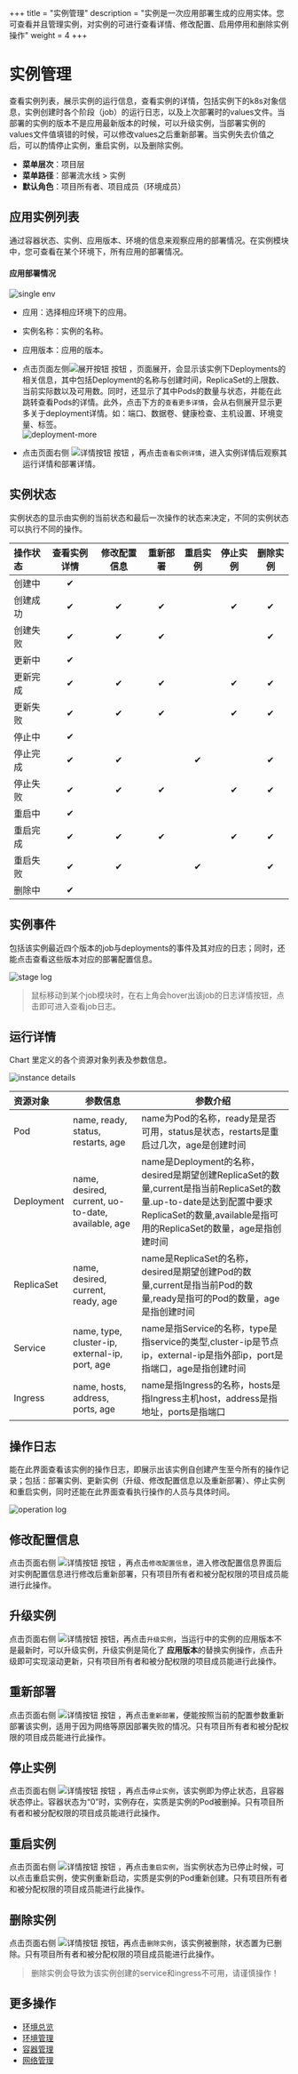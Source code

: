 +++
title = "实例管理"
description = "实例是一次应用部署生成的应用实体。您可查看并且管理实例，对实例的可进行查看详情、修改配置、启用停用和删除实例操作"
weight = 4
+++

# 实例管理

查看实例列表，展示实例的运行信息，查看实例的详情，包括实例下的k8s对象信息，实例创建时各个阶段（job）的运行日志，以及上次部署时的values文件。当部署的实例的版本不是应用最新版本的时候，可以升级实例，当部署实例的values文件值填错的时候，可以修改values之后重新部署。当实例失去价值之后，可以酌情停止实例，重启实例，以及删除实例。
  
  - **菜单层次**：项目层
  - **菜单路径**：部署流水线 > 实例
  - **默认角色**：项目所有者、项目成员（环境成员）


## 应用实例列表
通过容器状态、实例、应用版本、环境的信息来观察应用的部署情况。在实例模块中，您可查看在某个环境下，所有应用的部署情况。


#### 应用部署情况
    
![single env](/docs/user-guide/deployment-pipeline/image/instance1.jpg)


  - 应用：选择相应环境下的应用。

  - 实例名称：实例的名称。

  - 应用版本：应用的版本。  
  
  - 点击页面左侧![展开按钮](/docs/user-guide/deployment-pipeline/image/arrow_button.jpg) 按钮 ，页面展开，会显示该实例下Deployments的相关信息，其中包括Deployment的名称与创建时间，ReplicaSet的上限数、当前实际数以及可用数。同时，还显示了其中Pods的数量与状态，并能在此跳转查看Pods的详情。此外，点击下方的`查看更多详情`，会从右侧展开显示更多关于deployment详情。如：端口、数据卷、健康检查、主机设置、环境变量、标签。  
  ![deployment-more](/docs/user-guide/deployment-pipeline/image/instance8.jpg)

  - 点击页面右侧 ![详情按钮](/docs/user-guide/development-pipeline/image/detail_button.png) 按钮 ，再点击`查看实例详情`，进入实例详情后观察其运行详情和部署详情。

 



## 实例状态

实例状态的显示由实例的当前状态和最后一次操作的状态来决定，不同的实例状态可以执行不同的操作。

操作状态|查看实例详情|修改配置信息|重新部署|重启实例|停止实例|删除实例
:----|:----:|:----:|:----:|:----:|:----:|:----:
创建中|✔|
创建成功|✔|✔|✔| |✔|✔
创建失败|✔|✔|✔| | |✔
更新中|✔|
更新完成|✔|✔|✔| |✔|✔
更新失败|✔|✔|✔| |✔|✔
停止中|✔| | | | |
停止完成|✔|✔||✔| |✔
停止失败|✔|✔|✔||✔|✔
重启中|✔| | | |
重启完成|✔|✔|✔| |✔|✔
重启失败|✔|✔||✔| |✔
删除中|✔|  


## 实例事件
包括该实例最近四个版本的job与deployments的事件及其对应的日志；同时，还能点击查看这些版本对应的部署配置信息。
       
  ![stage log](/docs/user-guide/deployment-pipeline/image/instance2.jpg)  

<blockquote class="note">
  鼠标移动到某个job模块时，在右上角会hover出该job的日志详情按钮，点击即可进入查看job日志。
</blockquote>

## 运行详情
Chart 里定义的各个资源对象列表及参数信息。

  ![instance details](/docs/user-guide/deployment-pipeline/image/instance3.png)

资源对象|参数信息|参数介绍
:----|----|----
Pod |name, ready, status, restarts, age|name为Pod的名称，ready是是否可用，status是状态，restarts是重启过几次，age是创建时间
Deployment |name, desired, current, uo-to-date, available, age|name是Deployment的名称，desired是期望创建ReplicaSet的数量,current是指当前ReplicaSet的数量.up-to-date是达到配置中要求ReplicaSet的数量,available是指可用的ReplicaSet的数量，age是指创建时间
ReplicaSet |name, desired, current, ready, age|name是ReplicaSet的名称，desired是期望创建Pod的数量,current是指当前Pod的数量,ready是指可的Pod的数量，age是指创建时间
Service|name, type, cluster-ip, external-ip, port, age|name是指Service的名称，type是指service的类型,cluster-ip是节点ip，external-ip是指外部ip，port是指端口，age是指创建时间
Ingress|name, hosts, address, ports, age|name是指Ingress的名称，hosts是指Ingress主机host，address是指地址，ports是指端口  

## 操作日志
能在此界面查看该实例的操作日志，即展示出该实例自创建产生至今所有的操作记录；包括：部署实例、更新实例（升级、修改配置信息以及重新部署）、停止实例和重启实例，同时还能在此界面查看执行操作的人员与具体时间。
       
  ![operation log](/docs/user-guide/deployment-pipeline/image/instance5.png)  


## 修改配置信息
点击页面右侧 ![详情按钮](/docs/user-guide/development-pipeline/image/detail_button.png) 按钮 ，再点击`修改配置信息`，进入修改配置信息界面后对实例配置信息进行修改后重新部署，只有项目所有者和被分配权限的项目成员能进行此操作。

## 升级实例
点击页面右侧 ![详情按钮](/docs/user-guide/development-pipeline/image/detail_button.png) 按钮，再点击`升级实例`，当运行中的实例的应用版本不是最新时，可以升级实例，升级实例是简化了 **应用版本**的替换实例操作，点击升级即可实现滚动更新，只有项目所有者和被分配权限的项目成员能进行此操作。

## 重新部署
点击页面右侧 ![详情按钮](/docs/user-guide/development-pipeline/image/detail_button.png) 按钮 ，再点击`重新部署`，便能按照当前的配置参数重新部署该实例，适用于因为网络等原因部署失败的情况。只有项目所有者和被分配权限的项目成员能进行此操作。

## 停止实例
点击页面右侧 ![详情按钮](/docs/user-guide/development-pipeline/image/detail_button.png) 按钮 ，再点击`停止实例`，该实例即为停止状态，且容器状态停止。容器状态为“0”时，实例存在，实质是实例的Pod被删掉。只有项目所有者和被分配权限的项目成员能进行此操作。


## 重启实例
点击页面右侧 ![详情按钮](/docs/user-guide/development-pipeline/image/detail_button.png) 按钮 ，再点击`重启实例`，当实例状态为已停止时候，可以点击重启实例，使实例重新启动，实质是实例的Pod重新创建。只有项目所有者和被分配权限的项目成员能进行此操作。

## 删除实例
点击页面右侧 ![详情按钮](/docs/user-guide/development-pipeline/image/detail_button.png) 按钮，再点击`删除实例`，该实例被删除，状态置为已删除。只有项目所有者和被分配权限的项目成员能进行此操作。

   <blockquote class="warning">
       删除实例会导致为该实例创建的service和ingress不可用，请谨慎操作！
    	</blockquote>

## 更多操作
- [环境总览](../environments-overview)
- [环境管理](../environment-pipeline)
- [容器管理](../container)
- [网络管理](../service)
